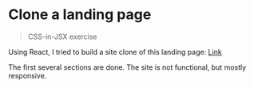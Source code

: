 # Clone a landing page

> CSS-in-JSX exercise

Using React, I tried to build a site clone of this landing page: [Link](https://hypersay.events/?ref=landingfolio)

The first several sections are done.
The site is not functional, but mostly responsive.
